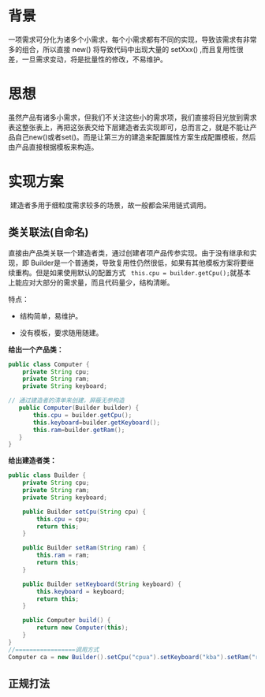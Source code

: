 # 背景

​		一项需求可分化为诸多个小需求，每个小需求都有不同的实现，导致该需求有非常多的组合，所以直接 new() 将导致代码中出现大量的 setXxx() ,而且复用性很差，一旦需求变动，将是批量性的修改，不易维护。

# 思想

​		虽然产品有诸多小需求，但我们不关注这些小的需求项，我们直接将目光放到需求表这整张表上，再把这张表交给下层建造者去实现即可，总而言之，就是不能让产品自己new()或者set()。而是让第三方的建造来配置属性方案生成配置模板，然后由产品直接根据模板来构造。

# 实现方案

​		建造者多用于细粒度需求较多的场景，故一般都会采用链式调用。

## 类关联法(自命名)

​		直接由产品类关联一个建造者类，通过创建者项产品传参实现。由于没有继承和实现，即 Builder是一个普通类，导致复用性仍然很低，如果有其他模板方案将要继续重构。但是如果使用默认的配置方式 ` this.cpu = builder.getCpu();`就基本上能应对大部分的需求量，而且代码量少，结构清晰。

特点：

+ 结构简单，易维护。

+ 没有模板，要求随用随建。

**给出一个产品类：**

```java
public class Computer {
    private String cpu;
    private String ram;
    private String keyboard;

// 通过建造者的清单来创建，屏蔽无参构造
   public Computer(Builder builder) {
       this.cpu = builder.getCpu();
       this.keyboard=builder.getKeyboard();
       this.ram=builder.getRam();
   }
}
```

**给出建造者类：**

```java
public class Builder {
    private String cpu;
    private String ram;
    private String keyboard;

    public Builder setCpu(String cpu) {
        this.cpu = cpu;
        return this;
    }

    public Builder setRam(String ram) {
        this.ram = ram;
        return this;
    }

    public Builder setKeyboard(String keyboard) {
        this.keyboard = keyboard;
        return this;
    }

    public Computer build() {
        return new Computer(this);
    }
}
//=================调用方式
Computer ca = new Builder().setCpu("cpua").setKeyboard("kba").setRam("rama").build();
```



## 正规打法










